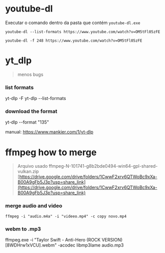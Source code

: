 # youtube-dl

Executar o comando dentro da pasta que contém `youtube-dl.exe`

`youtube-dl --list-formats https://www.youtube.com/watch?v=OM5tFl05zFE`

`youtube-dl -f 248 https://www.youtube.com/watch?v=OM5tFl05zFE`

# yt_dlp

> menos bugs

### list formats

yt-dlp -F
yt-dlp --list-formats

### download the format

yt-dlp --format "135"

manual:
https://www.mankier.com/1/yt-dlp

# ffmpeg how to merge

> Arquivo usado ffmpeg-N-101741-g8b2bde0494-win64-gpl-shared-vulkan.zip
> [https://drive.google.com/drive/folders/1CwwF2xrv6QTWoBc9xXa-B00A9gFb5J3p?usp=share_link](https://drive.google.com/drive/folders/1CwwF2xrv6QTWoBc9xXa-B00A9gFb5J3p?usp=share_link)

### merge audio and video

`ffmpeg -i "audio.m4a" -i "videeo.mp4" -c copy novo.mp4`

### webm to .mp3

ffmpeg.exe -i "Taylor Swift - Anti-Hero (ROCK VERSION) [8WDHrw1xVCU].webm" -acodec libmp3lame audio.mp3
